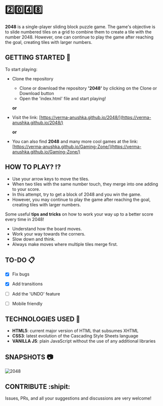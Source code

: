 # :two::zero::four::eight:
**2048** is a single-player sliding block puzzle game. The game's objective is to slide numbered tiles on a grid to combine them to create a tile with the number 2048. However, one can continue to play the game after reaching the goal, creating tiles with larger numbers.


## GETTING STARTED :pencil:
To start playing:
  - Clone the repository 
    - Clone or download the repository **'2048'** by clicking on the Clone or Download button
    - Open the 'index.html' file and start playing!
    
    **or**

  - Visit the link: [https://verma-anushka.github.io/2048/](https://verma-anushka.github.io/2048/)
  
    **or**
  
- You can also find **2048** and many more cool games at the link: 
[https://verma-anushka.github.io/Gaming-Zone/](https://verma-anushka.github.io/Gaming-Zone/)


## HOW TO PLAY? :interrobang:
- Use your arrow keys to move the tiles.
- When two tiles with the same number touch, they merge into one adding to your score.
- In this attempt, try to get a block of 2048 and you win the game.
- However, you may continue to play the game after reaching the goal, creating tiles with larger numbers.

Some useful **tips and tricks** on how to work your way up to a better score every time in 2048!
- Understand how the board moves.
- Work your way towards the corners.
- Slow down and think.
- Always make moves where multiple tiles merge first.


## TO-DO :clipboard:
- [x] Fix bugs
- [x] Add transitions
- [ ] Add the 'UNDO' feature
- [ ] Mobile friendly


## TECHNOLOGIES USED :speech_balloon:
- **HTML5**: current major version of HTML that subsumes XHTML
- **CSS3**: latest evolution of the Cascading Style Sheets language 
- **VANILLA JS**: plain JavaScript without the use of any additional libraries


## SNAPSHOTS :camera:
![2048](/2048.png)


## CONTRIBUTE :shipit:
Issues, PRs, and all your suggestions and discussions are very welcome!

